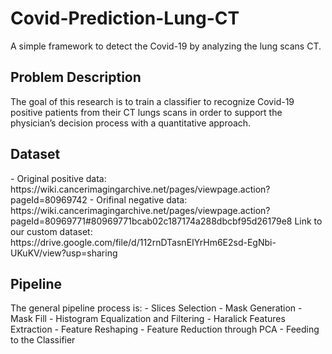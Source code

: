 # Covid-Prediction-Lung-CT
A simple framework to detect the Covid-19 by analyzing the lung scans CT.

<h2>Problem Description</h2>
The goal of this research is to train a classifier to recognize Covid-19 positive patients from their CT lungs scans in order to support the physician’s decision process with a quantitative approach.

<h2>Dataset</h2>
- Original positive data: https://wiki.cancerimagingarchive.net/pages/viewpage.action?pageId=80969742
- Orifinal negative data: https://wiki.cancerimagingarchive.net/pages/viewpage.action?pageId=80969771#80969771bcab02c187174a288dbcbf95d26179e8 
Link to our custom dataset: https://drive.google.com/file/d/112rnDTasnEIYrHm6E2sd-EgNbi-UKuKV/view?usp=sharing

<h2>Pipeline</h2>
The general pipeline process is:
- Slices Selection 
- Mask Generation
- Mask Fill
- Histogram Equalization and Filtering
- Haralick Features Extraction
- Feature Reshaping
- Feature Reduction through PCA
- Feeding to the Classifier


